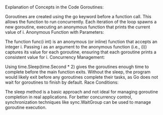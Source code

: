 Explanation of Concepts in the Code
Goroutines:

Goroutines are created using the go keyword before a function call. This allows the function to run concurrently.
Each iteration of the loop spawns a new goroutine, executing an anonymous function that prints the current value of i.
Anonymous Function with Parameters:

The function func(i int) is an anonymous (or inline) function that accepts an integer i.
Passing i as an argument to the anonymous function (i.e., (i)) captures its value for each goroutine, ensuring that each goroutine prints a consistent value for i.
Concurrency Management:

Using time.Sleep(time.Second * 2) gives the goroutines enough time to complete before the main function exits.
Without the sleep, the program would likely exit before any goroutines complete their tasks, as Go does not wait for goroutines to finish by default.
Race Conditions:

The sleep method is a basic approach and not ideal for managing goroutine completion in real applications.
For better concurrency control, synchronization techniques like sync.WaitGroup can be used to manage goroutine execution.